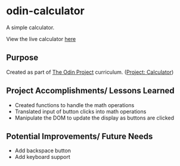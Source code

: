 # odin-calculator

A simple calculator.

View the live calculator [here](https://kdhiltb.github.io/odin-calculator/)


## Purpose
Created as part of [The Odin Project](https://www.theodinproject.com/) curriculum. ([Project: Calculator](https://www.theodinproject.com/lessons/foundations-calculator))

## Project Accomplishments/ Lessons Learned
- Created functions to handle the math operations
- Translated input of button clicks into math operations
- Manipulate the DOM to update the display as buttons are clicked

## Potential Improvements/ Future Needs
- Add backspace button
- Add keyboard support
